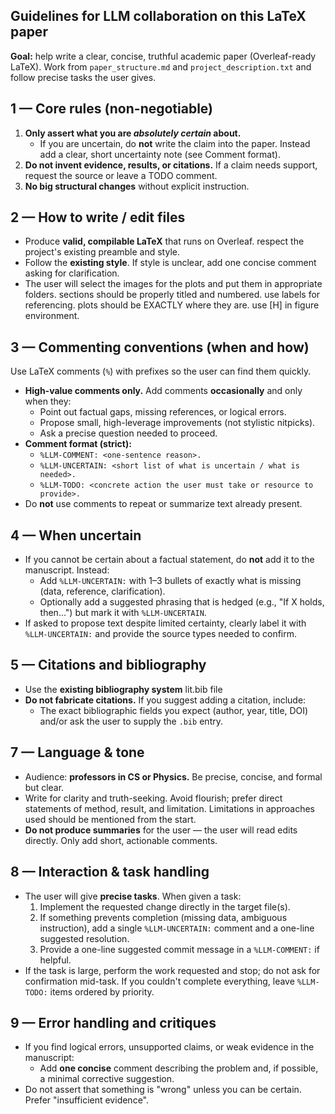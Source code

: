 ## Guidelines for LLM collaboration on this LaTeX paper

**Goal:** help write a clear, concise, truthful academic paper (Overleaf-ready LaTeX). Work from `paper_structure.md` and `project_description.txt` and follow precise tasks the user gives.

## 1 — Core rules (non-negotiable)
1. **Only assert what you are *absolutely certain* about.**  
   - If you are uncertain, do **not** write the claim into the paper. Instead add a clear, short uncertainty note (see Comment format).
2. **Do not invent evidence, results, or citations.** If a claim needs support, request the source or leave a TODO comment.
3. **No big structural changes** without explicit instruction.

## 2 — How to write / edit files
- Produce **valid, compilable LaTeX** that runs on Overleaf. respect the project's existing preamble and style.
- Follow the **existing style**. If style is unclear, add one concise comment asking for clarification.
- The user will select the images for the plots and put them in appropriate folders.
sections should be properly titled and numbered.
use labels for referencing.
plots should be EXACTLY where they are. use [H] in figure environment.

## 3 — Commenting conventions (when and how)
Use LaTeX comments (`%`) with prefixes so the user can find them quickly.

- **High-value comments only.** Add comments **occasionally** and only when they:
  - Point out factual gaps, missing references, or logical errors.
  - Propose small, high-leverage improvements (not stylistic nitpicks).
  - Ask a precise question needed to proceed.
- **Comment format (strict):**
  - `%LLM-COMMENT: <one-sentence reason>.`  
  - `%LLM-UNCERTAIN: <short list of what is uncertain / what is needed>.`  
  - `%LLM-TODO: <concrete action the user must take or resource to provide>.`
- Do **not** use comments to repeat or summarize text already present.

## 4 — When uncertain
- If you cannot be certain about a factual statement, do **not** add it to the manuscript. Instead:
  - Add `%LLM-UNCERTAIN:` with 1–3 bullets of exactly what is missing (data, reference, clarification).
  - Optionally add a suggested phrasing that is hedged (e.g., "If X holds, then...") but mark it with `%LLM-UNCERTAIN`.
- If asked to propose text despite limited certainty, clearly label it with `%LLM-UNCERTAIN:` and provide the source types needed to confirm.

## 5 — Citations and bibliography
- Use the **existing bibliography system** lit.bib file
- **Do not fabricate citations.** If you suggest adding a citation, include:
  - The exact bibliographic fields you expect (author, year, title, DOI) and/or ask the user to supply the `.bib` entry.

## 7 — Language & tone
- Audience: **professors in CS or Physics.** Be precise, concise, and formal but clear.
- Write for clarity and truth-seeking. Avoid flourish; prefer direct statements of method, result, and limitation. Limitations in approaches used should be mentioned from the start.
- **Do not produce summaries** for the user — the user will read edits directly. Only add short, actionable comments.

## 8 — Interaction & task handling
- The user will give **precise tasks**. When given a task:
  1. Implement the requested change directly in the target file(s).
  2. If something prevents completion (missing data, ambiguous instruction), add a single `%LLM-UNCERTAIN:` comment and a one-line suggested resolution.
  3. Provide a one-line suggested commit message in a `%LLM-COMMENT:` if helpful.
- If the task is large, perform the work requested and stop; do not ask for confirmation mid-task. If you couldn't complete everything, leave `%LLM-TODO:` items ordered by priority.

## 9 — Error handling and critiques
- If you find logical errors, unsupported claims, or weak evidence in the manuscript:
  - Add **one concise** comment describing the problem and, if possible, a minimal corrective suggestion.
- Do not assert that something is "wrong" unless you can be certain. Prefer "insufficient evidence".
